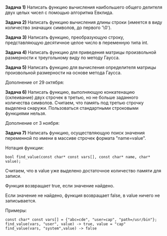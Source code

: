 **Задача 1)** Написать функцию вычисления наибольшего общего делителя двух целых чисел с помощью алгоритма Евклида.

**Задача 2)** Написать функцию вычисления длины строки (имеется в виду количество значащих символов, до первого '\0').

**Задача 3)** Написать функцию, преобразующую строку, представляющую десятичное целое число в переменную типа int.

**Задача 4)** Написать функцию для приведения матрицы произвольной размерности к
треугольному виду по методу Гаусса.

**Задача 5)** Написать функцию для вычисления определителя матрицы произвольной
размерности на основе метода Гаусса.

Дополнение от 29 октября:

**Задача 6)** Написать функцию, выполняющую конкатенацию (склеивание) двух строчек в третью, но не больше заданного количества символов. Считаем, что память под третью строчку выделена снаружи. Пользоваться стандартными строковыми функциями нельзя.

Дополнение от 3 ноября:

**Задача 7)** Написать функцию, осуществляющую поиск значения переменной по имени в массиве строчек формата "name=value". 

Нотация функции:
```
bool find_value(const char* const vars[], const char* name, char* value);
```
Считаем, что в value уже выделено достаточное количество памяти для записи.

Функция возвращает true, если значение найдено.

Если значение не найдено, функция возвращает false, в value ничего не записывается.

Примеры:
``` 
const char* const vars[] = {"abc=cde", "user=cap", "path=/usr/bin"};
find_value(vars, "user", value) -> true, value = "cap"
find_value(vars, "system",value) -> false
```
